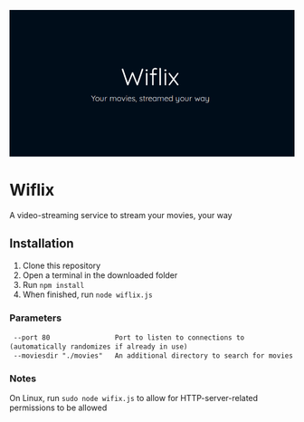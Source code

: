 ![Wiflix](/img/screenshot.png?raw=true "Wiflix")


# Wiflix
A video-streaming service to stream your movies, your way

## Installation
1. Clone this repository
2. Open a terminal in the downloaded folder
3. Run `npm install`
4. When finished, run `node wiflix.js`

### Parameters
```
 --port 80                Port to listen to connections to (automatically randomizes if already in use)
 --moviesdir "./movies"   An additional directory to search for movies
```

### Notes
On Linux, run `sudo node wifix.js` to allow for HTTP-server-related permissions to be allowed